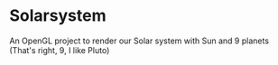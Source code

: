 # Solarsystem
An OpenGL project to render our Solar system with Sun and 9 planets (That's right, 9, I like Pluto)

